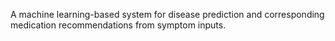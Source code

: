 A machine learning-based system for disease prediction and corresponding medication recommendations from symptom inputs.
